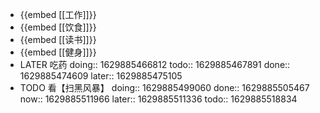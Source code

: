 - {{embed [[工作]]}}
- {{embed [[饮食]]}}
- {{embed [[读书]]}}
- {{embed [[健身]]}}
- LATER 吃药
  doing:: 1629885466812
  todo:: 1629885467891
  done:: 1629885474609
  later:: 1629885475105
- TODO 看【扫黑风暴】
  doing:: 1629885499060
  done:: 1629885505467
  now:: 1629885511966
  later:: 1629885511336
  todo:: 1629885518834
